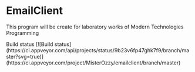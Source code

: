 # EmailClient
This program will be create for laboratory works of Modern Technologies Programming  

<p>Build status
[![Build status](https://ci.appveyor.com/api/projects/status/9b23v6fp47ghk7f9/branch/master?svg=true)]
(https://ci.appveyor.com/project/MisterOzzy/emailclient/branch/master)
